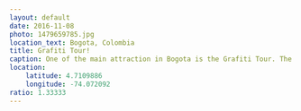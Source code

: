 ```yaml
---
layout: default
date: 2016-11-08
photo: 1479659785.jpg
location_text: Bogota, Colombia
title: Grafiti Tour!
caption: One of the main attraction in Bogota is the Grafiti Tour. The guide explained the story of the city through the different street arts around the city. This very one tag 'meuh' has been done by a french man that I met few days later!!
location:
    latitude: 4.7109886
    longitude: -74.072092
ratio: 1.33333
---
```


